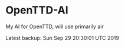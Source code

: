 # OpenTTD-AI
My AI for OpenTTD, will use primarily air

Latest backup: Sun Sep 29 20:30:01 UTC 2019
